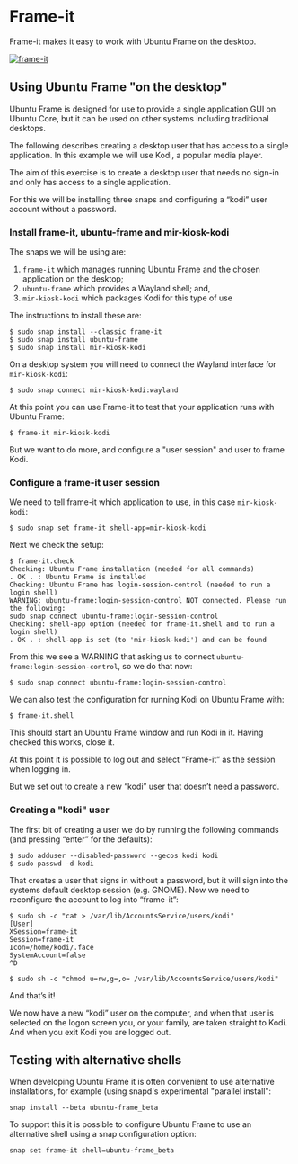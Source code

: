 # Frame-it

Frame-it makes it easy to work with Ubuntu Frame on the desktop.

[![frame-it](https://snapcraft.io/frame-it/badge.svg)](https://snapcraft.io/frame-it)

## Using Ubuntu Frame "on the desktop"

Ubuntu Frame is designed for use to provide a single application GUI on Ubuntu Core, but it can be used on other systems including traditional desktops.

The following describes creating a desktop user that has access to a single application. In this example we will use Kodi, a popular media player.

The aim of this exercise is to create a desktop user that needs no sign-in and only has access to a single application.

For this we will be installing three snaps and configuring a “kodi” user account without a password.

### Install frame-it, ubuntu-frame and mir-kiosk-kodi

The snaps we will be using are:

1. `frame-it` which manages running Ubuntu Frame and the chosen application on the desktop;
1. `ubuntu-frame` which provides a Wayland shell; and,
1. `mir-kiosk-kodi` which packages Kodi for this type of use

The instructions to install these are:

    $ sudo snap install --classic frame-it
    $ sudo snap install ubuntu-frame
    $ sudo snap install mir-kiosk-kodi

On a desktop system you will need to connect the Wayland interface for `mir-kiosk-kodi`:

    $ sudo snap connect mir-kiosk-kodi:wayland

At this point you can use Frame-it to test that your application runs with Ubuntu Frame:

    $ frame-it mir-kiosk-kodi

But we want to do more, and configure a "user session" and user to frame Kodi.

### Configure a frame-it user session

We need to tell frame-it which application to use, in this case `mir-kiosk-kodi`:

    $ sudo snap set frame-it shell-app=mir-kiosk-kodi

Next we check the setup:

    $ frame-it.check
    Checking: Ubuntu Frame installation (needed for all commands)
    . OK . : Ubuntu Frame is installed
    Checking: Ubuntu Frame has login-session-control (needed to run a login shell)
    WARNING: ubuntu-frame:login-session-control NOT connected. Please run the following:
    sudo snap connect ubuntu-frame:login-session-control
    Checking: shell-app option (needed for frame-it.shell and to run a login shell)
    . OK . : shell-app is set (to 'mir-kiosk-kodi') and can be found

From this we see a WARNING that asking us to connect `ubuntu-frame:login-session-control`, so we do that now:

    $ sudo snap connect ubuntu-frame:login-session-control

We can also test the configuration for running Kodi on Ubuntu Frame with:

    $ frame-it.shell

This should start an Ubuntu Frame window and run Kodi in it. Having checked this works, close it.

At this point it is possible to log out and select “Frame-it” as the session when logging in.

But we set out to create a new “kodi” user that doesn’t need a password.

### Creating a "kodi" user

The first bit of creating a user we do by running the following commands (and pressing “enter” for the defaults):

    $ sudo adduser --disabled-password --gecos kodi kodi
    $ sudo passwd -d kodi

That creates a user that signs in without a password, but it will sign into the systems default desktop session (e.g. GNOME). Now we need to reconfigure the account to log into “frame-it”:

    $ sudo sh -c "cat > /var/lib/AccountsService/users/kodi"
    [User]
    XSession=frame-it
    Session=frame-it
    Icon=/home/kodi/.face
    SystemAccount=false
    ^D

    $ sudo sh -c "chmod u=rw,g=,o= /var/lib/AccountsService/users/kodi"

And that’s it!

We now have a new “kodi” user on the computer, and when that user is selected on the logon screen you, or your family, are taken straight to Kodi. And when you exit Kodi you are logged out.

## Testing with alternative shells

When developing Ubuntu Frame it is often convenient to use alternative installations, for example (using snapd's experimental "parallel install":
```plain
snap install --beta ubuntu-frame_beta
```
To support this it is possible to configure Ubuntu Frame to use an alternative shell using a snap configuration option:
```plain
snap set frame-it shell=ubuntu-frame_beta
```
